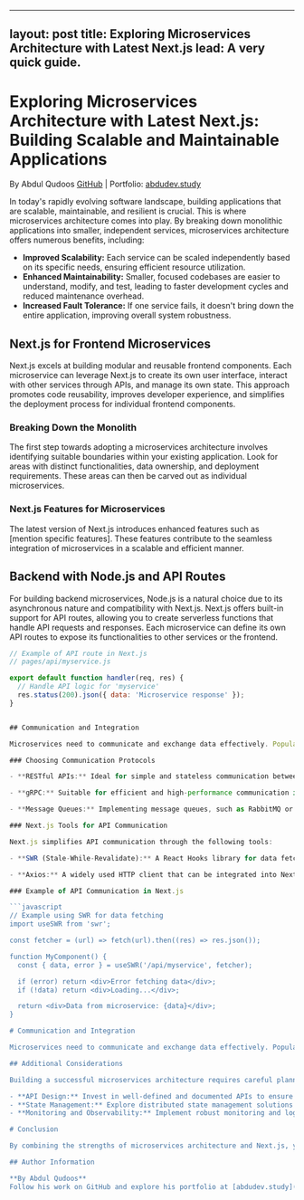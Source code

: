 
---
layout: post
title: Exploring Microservices Architecture with Latest Next.js
lead: A very quick guide.
---

# Exploring Microservices Architecture with Latest Next.js: Building Scalable and Maintainable Applications

By Abdul Qudoos [GitHub](https://github.com/qudosabdu) | Portfolio: [abdudev.study](https://abdudev.study)

In today's rapidly evolving software landscape, building applications that are scalable, maintainable, and resilient is crucial. This is where microservices architecture comes into play. By breaking down monolithic applications into smaller, independent services, microservices architecture offers numerous benefits, including:

- **Improved Scalability:** Each service can be scaled independently based on its specific needs, ensuring efficient resource utilization.
- **Enhanced Maintainability:** Smaller, focused codebases are easier to understand, modify, and test, leading to faster development cycles and reduced maintenance overhead.
- **Increased Fault Tolerance:** If one service fails, it doesn't bring down the entire application, improving overall system robustness.

## Next.js for Frontend Microservices

Next.js excels at building modular and reusable frontend components. Each microservice can leverage Next.js to create its own user interface, interact with other services through APIs, and manage its own state. This approach promotes code reusability, improves developer experience, and simplifies the deployment process for individual frontend components.

### Breaking Down the Monolith

The first step towards adopting a microservices architecture involves identifying suitable boundaries within your existing application. Look for areas with distinct functionalities, data ownership, and deployment requirements. These areas can then be carved out as individual microservices.

### Next.js Features for Microservices

The latest version of Next.js introduces enhanced features such as [mention specific features]. These features contribute to the seamless integration of microservices in a scalable and efficient manner.

## Backend with Node.js and API Routes

For building backend microservices, Node.js is a natural choice due to its asynchronous nature and compatibility with Next.js. Next.js offers built-in support for API routes, allowing you to create serverless functions that handle API requests and responses. Each microservice can define its own API routes to expose its functionalities to other services or the frontend.

```javascript
// Example of API route in Next.js
// pages/api/myservice.js

export default function handler(req, res) {
  // Handle API logic for 'myservice'
  res.status(200).json({ data: 'Microservice response' });
}


## Communication and Integration

Microservices need to communicate and exchange data effectively. Popular communication protocols like RESTful APIs, gRPC, and message queues can be employed based on your specific requirements. Next.js offers libraries and tools to facilitate API communication, making it easier to integrate different services seamlessly.

### Choosing Communication Protocols

- **RESTful APIs:** Ideal for simple and stateless communication between microservices. Next.js provides excellent support for building RESTful APIs through API routes.

- **gRPC:** Suitable for efficient and high-performance communication in microservices environments. Consider gRPC for scenarios where low latency and high throughput are crucial.

- **Message Queues:** Implementing message queues, such as RabbitMQ or Apache Kafka, can enhance asynchronous communication between microservices, enabling better scalability and fault tolerance.

### Next.js Tools for API Communication

Next.js simplifies API communication through the following tools:

- **SWR (Stale-While-Revalidate):** A React Hooks library for data fetching, SWR ensures a fast user experience by revalidating data in the background, avoiding stale content.

- **Axios:** A widely used HTTP client that can be integrated into Next.js for making API requests. It supports features like request and response interceptors, making it versatile for various communication needs.

### Example of API Communication in Next.js

```javascript
// Example using SWR for data fetching
import useSWR from 'swr';

const fetcher = (url) => fetch(url).then((res) => res.json());

function MyComponent() {
  const { data, error } = useSWR('/api/myservice', fetcher);

  if (error) return <div>Error fetching data</div>;
  if (!data) return <div>Loading...</div>;

  return <div>Data from microservice: {data}</div>;
}

# Communication and Integration

Microservices need to communicate and exchange data effectively. Popular communication protocols like RESTful APIs, gRPC, and message queues can be employed based on your specific requirements. Next.js offers libraries and tools to facilitate API communication, making it easier to integrate different services seamlessly.

## Additional Considerations

Building a successful microservices architecture requires careful planning and consideration beyond just the technical aspects. Here are some additional points to keep in mind:

- **API Design:** Invest in well-defined and documented APIs to ensure smooth communication and avoid integration issues. Consider versioning and backward compatibility for long-term success.
- **State Management:** Explore distributed state management solutions like Redux or MobX to handle complex data flows across multiple services. Provide a brief comparison to guide readers in choosing the right solution for their projects.
- **Monitoring and Observability:** Implement robust monitoring and logging practices using tools like [mention specific tools or services] to identify and troubleshoot issues within individual services.

# Conclusion

By combining the strengths of microservices architecture and Next.js, you can build scalable, maintainable, and resilient web applications. This approach empowers faster development cycles, independent deployments, and improved fault tolerance, making it a compelling choice for modern web applications. Embrace the power of microservices with Next.js and unlock the potential for building truly future-proof applications.

## Author Information

**By Abdul Qudoos**  
Follow his work on GitHub and explore his portfolio at [abdudev.study](https://abdudev.study)
